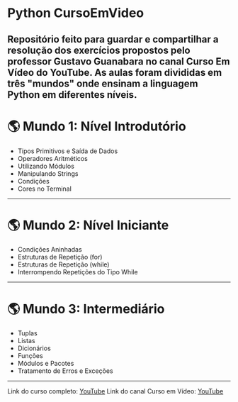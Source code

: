 # Python CursoEmVideo
Repositório feito para guardar e compartilhar a resolução dos exercícios propostos pelo professor Gustavo Guanabara no canal Curso Em Vídeo do YouTube. As aulas foram divididas em três "mundos" onde ensinam a linguagem Python em diferentes níveis.
---
# 🌎 Mundo 1: Nível Introdutório
- Tipos Primitivos e Saída de Dados
- Operadores Aritméticos
- Utilizando Módulos
- Manipulando Strings
- Condições
- Cores no Terminal

---
# 🌎 Mundo 2: Nível Iniciante
- Condições Aninhadas
- Estruturas de Repetição (for)
- Estruturas de Repetição (while)
- Interrompendo Repetições do Tipo While

---
# 🌎 Mundo 3: Intermediário
- Tuplas
- Listas
- Dicionários
- Funções
- Módulos e Pacotes
- Tratamento de Erros e Exceções

---
Link do curso completo: [YouTube](https://www.youtube.com/playlist?list=PLHz_AreHm4dlKP6QQCekuIPky1CiwmdI6)
Link do canal Curso em Vídeo: [YouTube](https://www.youtube.com/c/CursoemV%C3%ADdeo)
